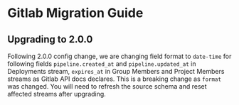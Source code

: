 # Gitlab Migration Guide

## Upgrading to 2.0.0


Following 2.0.0 config change, we are changing field format to `date-time` for following fields `pipeline.created_at` and `pipeline.updated_at` in Deployments stream, `expires_at` in Group Members and Project Members streams as Gitlab API docs declares. This is a breaking change as `format` was changed. You will need to refresh the source schema and reset affected streams after upgrading.

